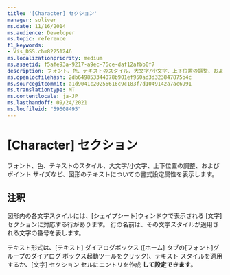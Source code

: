 ```yaml
---
title: '[Character] セクション'
manager: soliver
ms.date: 11/16/2014
ms.audience: Developer
ms.topic: reference
f1_keywords:
- Vis_DSS.chm82251246
ms.localizationpriority: medium
ms.assetid: f5afe93a-9217-a9ec-76ce-daf12afbb0f7
description: フォント、色、テキストのスタイル、大文字/小文字、上下位置の調整、およびポイント サイズなど、図形のテキストについての書式設定属性を表示します。
ms.openlocfilehash: 2db649853344078b901ef950ad3d323847875b4c
ms.sourcegitcommit: a1d9041c20256616c9c183f7d1049142a7ac6991
ms.translationtype: MT
ms.contentlocale: ja-JP
ms.lasthandoff: 09/24/2021
ms.locfileid: "59608495"
---
```

# <a name="character-section"></a>[Character] セクション

フォント、色、テキストのスタイル、大文字/小文字、上下位置の調整、およびポイント サイズなど、図形のテキストについての書式設定属性を表示します。
  
## <a name="remarks"></a>注釈

図形内の各文字スタイルには、[シェイプシート]ウィンドウで表示される [文字] セクションに対応する行があります。 行の名前は、その文字スタイルが適用される文字の番号を表します。 
  
テキスト形式は、[テキスト] ダイアログボックス ([ホーム] タブの[フォント]グループのダイアログ ボックス起動ツールをクリック)、テキスト スタイルを適用するか、[文字] セクション セルにエントリを作成 **して設定できます**。 
  

